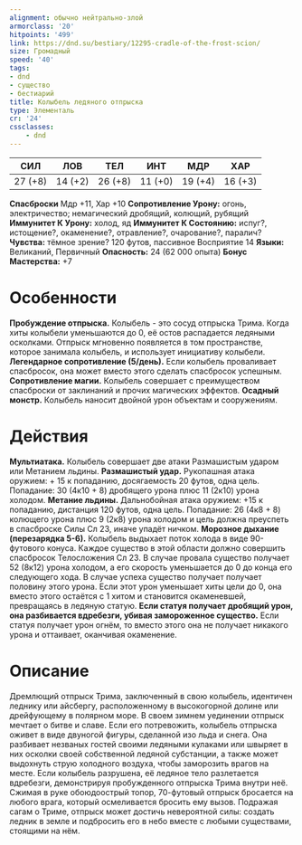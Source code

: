 ```yaml
---
alignment: обычно нейтрально-злой
armorclass: '20'
hitpoints: '499'
link: https://dnd.su/bestiary/12295-cradle-of-the-frost-scion/
size: Громадный
speed: '40'
tags:
- dnd
- существо
- бестиарий
title: Колыбель ледяного отпрыска
type: Элементаль
cr: '24'
cssclasses:
    - dnd
---
```



| СИЛ | ЛОВ | ТЕЛ | ИНТ | МДР | ХАР |
|---|---|---|---|---|---|
| 27 (+8) | 14 (+2) | 26 (+8) | 11 (+0) | 19 (+4) | 16 (+3) |
**Спасброски** Мдр +11, Хар +10
**Сопротивление Урону:** огонь, электричество; немагический дробящий, колющий, рубящий
**Иммунитет К Урону:** холод, яд
**Иммунитет К Состоянию:** испуг?, истощение?, окаменение?, отравление?, очарование?, паралич?
**Чувства:** тёмное зрение? 120 футов, пассивное Восприятие 14
**Языки:** Великаний, Первичный
**Опасность:** 24 (62 000 опыта)
**Бонус Мастерства:** +7


# Особенности
**Пробуждение отпрыска.** Колыбель - это сосуд отпрыска Трима. Когда хиты колыбели уменьшаются до 0, её остов распадается ледяными осколками. Отпрыск мгновенно появляется в том пространстве, которое занимала колыбель, и использует инициативу колыбели.
**Легендарное сопротивление (5/день).** Если колыбель проваливает спасбросок, она может вместо этого сделать спасбросок успешным.
**Сопротивление магии.** Колыбель совершает с преимуществом спасброски от заклинаний и прочих магических эффектов.
**Осадный монстр.** Колыбель наносит двойной урон объектам и сооружениям.


# Действия
**Мультиатака.** Колыбель совершает две атаки Размашистым ударом или Метанием льдины.
**Размашистый удар.** Рукопашная атака оружием: + 15 к попаданию, досягаемость 20 футов, одна цель. Попадание: 30 (4к10 + 8) дробящего урона плюс 11 (2к10) урона холодом.
**Метание льдины.** Дальнобойная атака оружием: +15 к попаданию, дистанция 120 футов, одна цель. Попадание: 26 (4к8 + 8) колющего урона плюс 9 (2к8) урона холодом и цель должна преуспеть в спасброске Силы Сл 23, иначе упадёт ничком.
**Морозное дыхание (перезарядка 5-6).** Колыбель выдыхает поток холода в виде 90-футового конуса. Каждое существо в этой области должно совершить спасбросок Телосложения Сл 23. В случае провала существо получает 52 (8к12) урона холодом, а его скорость уменьшается до 0 до конца его следующего хода. В случае успеха существо получает получает половину этого урона. Если этот урон уменьшает хиты цели до 0, она вместо этого остаётся с 1 хитом и становится окаменевшей, превращаясь в ледяную статую.
**Если статуя получает дробящий урон, она разбивается вдребезги, убивая замороженное существо.** Если статуя получает урон огнём, то вместо этого она не получает никакого урона и оттаивает, оканчивая окаменение.


# Описание
Дремлющий отпрыск Трима, заключенный в свою колыбель, идентичен леднику или айсбергу, расположенному в высокогорной долине или дрейфующему в полярном море. В своем зимнем уединении отпрыск мечтает о битве и славе. Если его потревожить, колыбель отпрыска оживет в виде двуногой фигуры, сделанной изо льда и снега. Она разбивает незваных гостей своими ледяными кулаками или швыряет в них осколки своей собственной ледяной субстанции, а также может выдохнуть струю холодного воздуха, чтобы заморозить врагов на месте. Если колыбель разрушена, её ледяное тело разлетается вдребезги, демонстрируя пробужденного отпрыска Трима внутри неё. Сжимая в руке обоюдоострый топор, 70-футовый отпрыск бросается на любого врага, который осмеливается бросить ему вызов. Подражая сагам о Триме, отпрыск может достичь невероятной силы: создать ледник в земле и подбросить его в небо вместе с любыми существами, стоящими на нём.